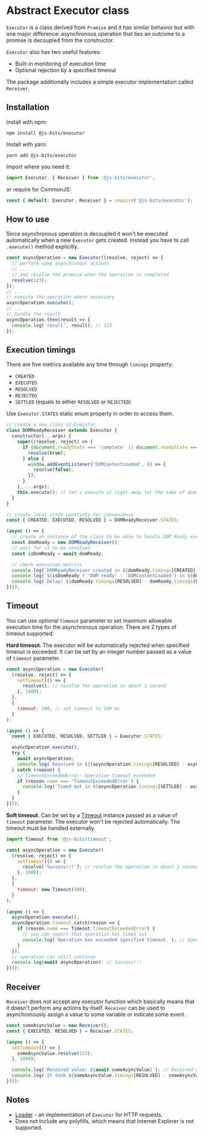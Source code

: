 # Abstract Executor class

`Executor` is a class derived from `Promise` and it has similar behavior but with one major difference: asynchronous operation that ties an outcome to a promise is decoupled from the constructor.

`Executor` also has two useful features:

- Built-in monitoring of execution time
- Optional rejection by a specified timeout

The package additionally includes a simple executor implementation called `Receiver`.

## Installation

Install with npm:

```
npm install @js-bits/executor
```

Install with yarn:

```
yarn add @js-bits/executor
```

Import where you need it:

```javascript
import Executor, { Receiver } from '@js-bits/executor';
```

or require for CommonJS:

```javascript
const { default: Executor, Receiver } = require('@js-bits/executor');
```

## How to use

Since asynchronous operation is decoupled it won't be executed automatically when a new `Executor` gets created. Instead you have to call `.execute()` method explicitly.

```javascript
const asyncOperation = new Executor((resolve, reject) => {
  // perform some asynchronous actions
  // ...
  // and resolve the promise when the operation is completed
  resolve(123);
});
// ...
// execute the operation where necessary
asyncOperation.execute();
// ...
// handle the result
asyncOperation.then(result => {
  console.log('result', result); // 123
});
```

## Execution timings

There are five metrics available any time through `timings` property:

- `CREATED`
- `EXECUTED`
- `RESOLVED`
- `REJECTED`
- `SETTLED` (equals to either `RESOLVED` or `REJECTED`)

Use `Executor.STATES` static enum property in order to access them.

```javascript
// create a new class of Executor
class DOMReadyReceiver extends Executor {
  constructor(...args) {
    super((resolve, reject) => {
      if (document.readyState === 'complete' || document.readyState === 'interactive') {
        resolve(true);
      } else {
        window.addEventListener('DOMContentLoaded', () => {
          resolve(false);
        });
      }
    }, ...args);
    this.execute(); // let's execute it right away for the sake of demo
  }
}

// create local state constants for convenience
const { CREATED, EXECUTED, RESOLVED } = DOMReadyReceiver.STATES;

(async () => {
  // create an instance of the class to be able to handle DOM Ready event
  const domReady = new DOMReadyReceiver();
  // wait for it to be resolved
  const isDomReady = await domReady;

  // check execution metrics
  console.log(`DOMReadyReceiver created in ${domReady.timings[CREATED] / 1000} s`); // DOMReadyReceiver created in 0.629 s
  console.log(`${isDomReady ? 'DOM ready' : 'DOMContentLoaded'} in ${domReady.timings[RESOLVED] / 1000} s`); // DOMContentLoaded in 0.644 s
  console.log(`Delay: ${domReady.timings[RESOLVED] - domReady.timings[EXECUTED]} ms`); // Delay: 15 ms
})();
```

## Timeout

You can use optional `timeout` parameter to set maximum allowable execution time for the asynchronous operation. There are 2 types of timeout supported:

<b>Hard timeout</b>. The executor will be automatically rejected when specified timeout is exceeded. It can be set by an integer number passed as a value of `timeout` parameter.

```javascript
const asyncOperation = new Executor(
  (resolve, reject) => {
    setTimeout(() => {
      resolve(); // resolve the operation in about 1 second
    }, 1000);
  },
  {
    timeout: 100, // set timeout to 100 ms
  }
);

(async () => {
  const { EXECUTED, RESOLVED, SETTLED } = Executor.STATES;

  asyncOperation.execute();
  try {
    await asyncOperation;
    console.log(`Resolved in ${(asyncOperation.timings[RESOLVED] - asyncOperation.timings[EXECUTED]) / 1000} s`);
  } catch (reason) {
    // TimeoutExceededError: Operation timeout exceeded
    if (reason.name === 'TimeoutExceededError') {
      console.log(`Timed out in ${asyncOperation.timings[SETTLED] - asyncOperation.timings[EXECUTED]} ms`); // Timed out in 104 ms
    }
  }
})();
```

<b>Soft timeout</b>. Can be set by a [Timeout](https://www.npmjs.com/package/@js-bits/timeout) instance passed as a value of `timeout` parameter. The executor won't be rejected automatically. The timeout must be handled externally.

```javascript
import Timeout from '@js-bits/timeout';

const asyncOperation = new Executor(
  (resolve, reject) => {
    setTimeout(() => {
      resolve('Success!!!'); // resolve the operation in about 1 second
    }, 1000);
  },
  {
    timeout: new Timeout(100),
  }
);

(async () => {
  asyncOperation.execute();
  asyncOperation.timeout.catch(reason => {
    if (reason.name === Timeout.TimeoutExceededError) {
      // you can report that operation has timed out
      console.log(`Operation has exceeded specified timeout.`); // Operation has exceeded specified timeout.
    }
  });
  // operation can still continue
  console.log(await asyncOperation); // Success!!!
})();
```

## Receiver

`Receiver` does not accept any executor function which basically means that it doesn't perform any actions by itself. `Receiver` can be used to asynchronously assign a value to some variable or indicate some event.

```javascript
const someAsyncValue = new Receiver();
const { EXECUTED, RESOLVED } = Receiver.STATES;

(async () => {
  setTimeout(() => {
    someAsyncValue.resolve(123);
  }, 1000);

  console.log(`Received value: ${await someAsyncValue}`); // Received value: 123
  console.log(`It took ${someAsyncValue.timings[RESOLVED] - someAsyncValue.timings[EXECUTED]} ms to receive the value`); // It took 1005 ms to receive the value
})();
```

## Notes

- [Loader](https://www.npmjs.com/package/@js-bits/loader) - an implementation of `Executor` for HTTP requests.
- Does not include any polyfills, which means that Internet Explorer is not supported.
